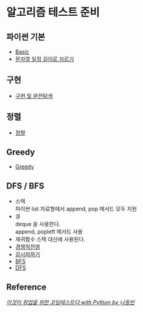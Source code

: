 # 알고리즘 테스트 준비

## 파이썬 기본

* [Basic](/basic/pythonbasic.md)
* [문자열 일정 길이로 자르기](/basic/문자열/일정_길이로_자르기.py)

## 구현
* [구현 및 완전탐색](/구현_및_완전탐색/이론.md)

## 정렬
* [정렬](/정렬/sort.md)  
## Greedy
* [Greedy](/Greedy/greedy.md)

## DFS / BFS
* 스택  
파이썬 list 자료형에서 append, pop 메서드 모두 지원
* 큐  
deque 을 사용한다.  
append, popleft 메서드 사용
* 재귀함수
스택 대신에 사용된다.  
* [경쟁적전염](/DFS,BFS/경쟁적전염.py)
* [감시피하기](/DFS,BFS/감시피하기.py)
* [BFS](/DFS,BFS/BFS.py)
* [DFS](/DFS,BFS/DFS.py)
## Reference

[_이것이 취업을 위한 코딩테스트다 with Python by 나동빈_](https://www.youtube.com/watch?v=Lytj_xcw8mE&list=PLRx0vPvlEmdBFBFOoK649FlEMouHISo8N)